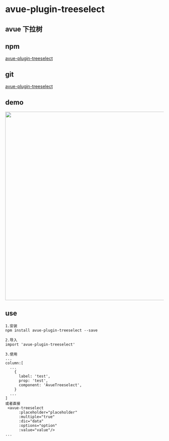 
# avue-plugin-treeselect

## avue 下拉树

## npm
[avue-plugin-treeselect](https://www.npmjs.com/package/avue-plugin-treeselect)

## git
[avue-plugin-treeselect](https://gitee.com/yuchuanli/avue-plugin-treeselect)

## demo
<p align="center">
  <img width="600" src="https://gitee.com/yuchuanli/avue-plugin-tresselect/raw/master/packages/demo/demo.png">
</p>

## use
```
1.安装
npm install avue-plugin-treeselect --save

2.导入
import 'avue-plugin-treeselect'

3.使用
...
column:[
  ...
    {
      label: 'test',
      prop: 'test',
      component: 'AvueTreeselect',
    }
  ...
]
或者直接
 <avue-treeselect 
      :placeholder="placeholder"
      :multiple="true"
      :dic="data"
      :options="option"
      :value="value"/>
...
```



